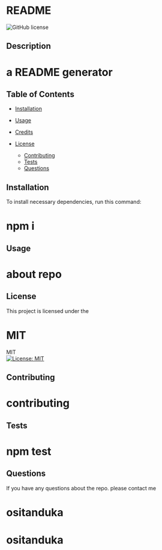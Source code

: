 # README

  ![GitHub license](https://img.shields.io/badge/license-APACHE2.0-blue.svg)

  ## Description

  #  a README generator

  ## Table of Contents

  * [Installation](#installation)
  * [Usage](#usage)
  * [Credits](#credits)
  * [License](#license) 
  
    * [Contributing](#contributing)
     * [Tests](#tests)
     * [Questions](#questions)



  ## Installation

  To install necessary dependencies, run this command:

  # npm i


  ## Usage

  # about repo

  ## License

  This project is licensed under the

  # MIT
 MIT<br>[![License: MIT](https://img.shields.io/badge/License-MIT-yellow.svg)](https://opensource.org/licenses/MIT)

  ## Contributing

  # contributing

  ## Tests

  # npm test

  ## Questions

  If you have any questions about the repo. please contact me

  # ositanduka

  # ositanduka

  

  


